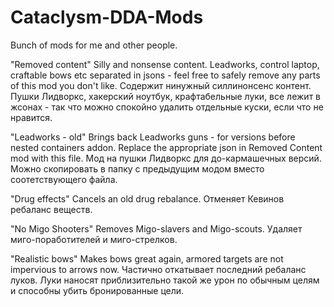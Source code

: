 # Cataclysm-DDA-Mods
Bunch of mods for me and other people.

"Removed content"
Silly and nonsense content. Leadworks, control laptop, craftable bows etc separated in jsons - feel free to safely remove any parts of this mod you don't like.
Содержит нинужный силлинонсенс контент. Пушки Лидворкс, хакерский ноутбук, крафтабельные луки, все лежит в жсонах - так что можно спокойно удалить отдельные куски, если что не нравится.

"Leadworks - old"
Brings back Leadworks guns - for versions before nested containers addon. Replace the appropriate json in Removed Content mod with this file.
Мод на пушки Лидворкс для до-кармашечных версий. Можно скопировать в папку с предыдущим модом вместо соотетствующего файла.

"Drug effects"
Cancels an old drug rebalance.
Отменяет Кевинов ребаланс веществ.

"No Migo Shooters"
Removes Migo-slavers and Migo-scouts.
Удаляет миго-поработителей и миго-стрелков.

"Realistic bows"
Makes bows great again, armored targets are not impervious to arrows now.
Частично откатывает последний ребаланс луков. Луки наносят приблизительно такой же урон по обычным целям и способны убить бронированные цели.
